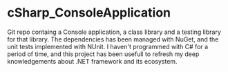 # cSharp_ConsoleApplication

Git repo containg a Console application, a class library and a testing library for that library.
The dependencies has been managed with NuGet, and the unit tests implemented with NUnit.
I haven't programmed with C# for a period of time, and this project has been usefull to refresh my deep knowledgements about .NET framework and  its ecosystem.
